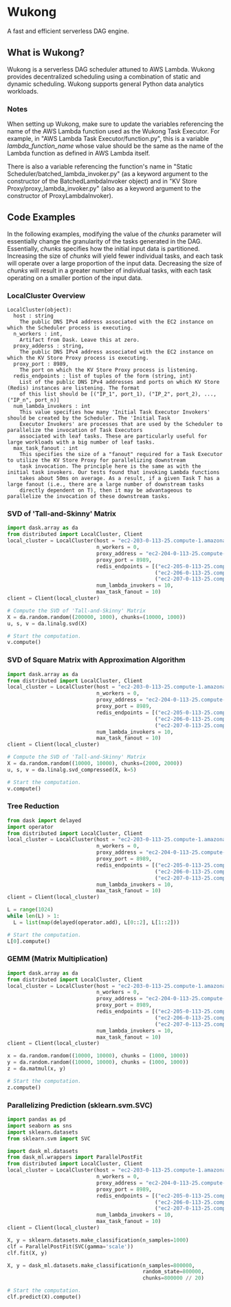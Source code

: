 # Wukong

A fast and efficient serverless DAG engine.

## What is Wukong?

Wukong is a serverless DAG scheduler attuned to AWS Lambda. Wukong provides decentralized scheduling using a combination of static and dynamic scheduling. Wukong supports general Python data analytics workloads. 

### Notes

When setting up Wukong, make sure to update the variables referencing the name of the AWS Lambda function used as the Wukong Task Executor. For example, in "AWS Lambda Task Executor/function.py", this is a variable *lambda_function_name* whose value should be the same as the name of the Lambda function as defined in AWS Lambda itself.

There is also a variable referencing the function's name in "Static Scheduler/batched_lambda_invoker.py" (as a keyword argument to the constructor of the BatchedLambdaInvoker object) and in "KV Store Proxy/proxy_lambda_invoker.py" (also as a keyword argument to the constructor of ProxyLambdaInvoker). 

## Code Examples

In the following examples, modifying the value of the *chunks* parameter will essentially change the granularity of the tasks generated in the DAG. Essentially, *chunks* specifies how the initial input data is partitioned. Increasing the size of *chunks* will yield fewer individual tasks, and each task will operate over a large proportion of the input data. Decreasing the size of *chunks* will result in a greater number of individual tasks, with each task operating on a smaller portion of the input data. 

### LocalCluster Overview
```
LocalCluster(object):
  host : string
    The public DNS IPv4 address associated with the EC2 instance on which the Scheduler process is executing.
  n_workers : int,
    Artifact from Dask. Leave this at zero.
  proxy_adderss : string,
    The public DNS IPv4 address associated with the EC2 instance on which the KV Store Proxy process is executing.
  proxy_port : 8989,
    The port on which the KV Store Proxy process is listening.
  redis_endpoints : list of tuples of the form (string, int)
    List of the public DNS IPv4 addresses and ports on which KV Store (Redis) instances are listening. The format
    of this list should be [("IP_1", port_1), ("IP_2", port_2), ..., ("IP_n", port_n)] 
  num_lambda_invokers : int
    This value specifies how many 'Initial Task Executor Invokers' should be created by the Scheduler. The 'Initial Task 
    Executor Invokers' are processes that are used by the Scheduler to parallelize the invocation of Task Executors
    associated with leaf tasks. These are particularly useful for large workloads with a big number of leaf tasks.
  max_task_fanout : int
    This specifies the size of a "fanout" required for a Task Executor to utilize the KV Store Proxy for parallelizing downstream
    task invocation. The principle here is the same as with the initial task invokers. Our tests found that invoking Lambda functions
    takes about 50ms on average. As a result, if a given Task T has a large fanout (i.e., there are a large number of downstream tasks 
    directly dependent on T), then it may be advantageous to parallelize the invocation of these downstream tasks.
```

### SVD of 'Tall-and-Skinny' Matrix 
```python
import dask.array as da
from distributed import LocalCluster, Client
local_cluster = LocalCluster(host = "ec2-203-0-113-25.compute-1.amazonaws.com",
                             n_workers = 0,
                             proxy_address = "ec2-204-0-113-25.compute-1.amazonaws.com",
                             proxy_port = 8989,
                             redis_endpoints = [("ec2-205-0-113-25.compute-1.amazonaws.com", 6379),
                                                ("ec2-206-0-113-25.compute-1.amazonaws.com", 6379),
                                                ("ec2-207-0-113-25.compute-1.amazonaws.com", 6379)],
                             num_lambda_invokers = 10,
                             max_task_fanout = 10)
client = Client(local_cluster)

# Compute the SVD of 'Tall-and-Skinny' Matrix 
X = da.random.random((200000, 1000), chunks=(10000, 1000))
u, s, v = da.linalg.svd(X)

# Start the computation.
v.compute()
```

### SVD of Square Matrix with Approximation Algorithm
```python
import dask.array as da
from distributed import LocalCluster, Client
local_cluster = LocalCluster(host = "ec2-203-0-113-25.compute-1.amazonaws.com",
                             n_workers = 0,
                             proxy_address = "ec2-204-0-113-25.compute-1.amazonaws.com",
                             proxy_port = 8989,
                             redis_endpoints = [("ec2-205-0-113-25.compute-1.amazonaws.com", 6379),
                                                ("ec2-206-0-113-25.compute-1.amazonaws.com", 6379),
                                                ("ec2-207-0-113-25.compute-1.amazonaws.com", 6379)],
                             num_lambda_invokers = 10,
                             max_task_fanout = 10)
client = Client(local_cluster)

# Compute the SVD of 'Tall-and-Skinny' Matrix 
X = da.random.random((10000, 10000), chunks=(2000, 2000))
u, s, v = da.linalg.svd_compressed(X, k=5)

# Start the computation.
v.compute()
```

### Tree Reduction
``` python
from dask import delayed 
import operator 
from distributed import LocalCluster, Client
local_cluster = LocalCluster(host = "ec2-203-0-113-25.compute-1.amazonaws.com",
                             n_workers = 0,
                             proxy_address = "ec2-204-0-113-25.compute-1.amazonaws.com",
                             proxy_port = 8989,
                             redis_endpoints = [("ec2-205-0-113-25.compute-1.amazonaws.com", 6379),
                                                ("ec2-206-0-113-25.compute-1.amazonaws.com", 6379),
                                                ("ec2-207-0-113-25.compute-1.amazonaws.com", 6379)],
                             num_lambda_invokers = 10,
                             max_task_fanout = 10)
client = Client(local_cluster)

L = range(1024)
while len(L) > 1:
  L = list(map(delayed(operator.add), L[0::2], L[1::2]))

# Start the computation.
L[0].compute()
```

### GEMM (Matrix Multiplication) 
``` python
import dask.array as da
from distributed import LocalCluster, Client
local_cluster = LocalCluster(host = "ec2-203-0-113-25.compute-1.amazonaws.com",
                             n_workers = 0,
                             proxy_address = "ec2-204-0-113-25.compute-1.amazonaws.com",
                             proxy_port = 8989,
                             redis_endpoints = [("ec2-205-0-113-25.compute-1.amazonaws.com", 6379),
                                                ("ec2-206-0-113-25.compute-1.amazonaws.com", 6379),
                                                ("ec2-207-0-113-25.compute-1.amazonaws.com", 6379)],
                             num_lambda_invokers = 10,
                             max_task_fanout = 10)
client = Client(local_cluster)

x = da.random.random((10000, 10000), chunks = (1000, 1000))
y = da.random.random((10000, 10000), chunks = (1000, 1000))
z = da.matmul(x, y)

# Start the computation.
z.compute() 
```

### Parallelizing Prediction (sklearn.svm.SVC)
``` python
import pandas as pd
import seaborn as sns
import sklearn.datasets
from sklearn.svm import SVC

import dask_ml.datasets
from dask_ml.wrappers import ParallelPostFit
from distributed import LocalCluster, Client
local_cluster = LocalCluster(host = "ec2-203-0-113-25.compute-1.amazonaws.com",
                             n_workers = 0,
                             proxy_address = "ec2-204-0-113-25.compute-1.amazonaws.com",
                             proxy_port = 8989,
                             redis_endpoints = [("ec2-205-0-113-25.compute-1.amazonaws.com", 6379),
                                                ("ec2-206-0-113-25.compute-1.amazonaws.com", 6379),
                                                ("ec2-207-0-113-25.compute-1.amazonaws.com", 6379)],
                             num_lambda_invokers = 10,
                             max_task_fanout = 10)
client = Client(local_cluster)

X, y = sklearn.datasets.make_classification(n_samples=1000)
clf = ParallelPostFit(SVC(gamma='scale'))
clf.fit(X, y)

X, y = dask_ml.datasets.make_classification(n_samples=800000,
                                            random_state=800000,
                                            chunks=800000 // 20)

# Start the computation.
clf.predict(X).compute()

```
